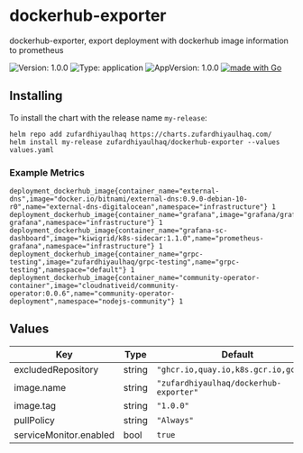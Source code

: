 # dockerhub-exporter

dockerhub-exporter, export deployment with dockerhub image information to prometheus

![Version: 1.0.0](https://img.shields.io/badge/Version-1.0.0-informational?style=flat-square) ![Type: application](https://img.shields.io/badge/Type-application-informational?style=flat-square) ![AppVersion: 1.0.0](https://img.shields.io/badge/AppVersion-1.0.0-informational?style=flat-square) [![made with Go](https://img.shields.io/badge/made%20with-Go-brightgreen)](http://golang.org)

## Installing

To install the chart with the release name `my-release`:

```console
helm repo add zufardhiyaulhaq https://charts.zufardhiyaulhaq.com/
helm install my-release zufardhiyaulhaq/dockerhub-exporter --values values.yaml
```

### Example Metrics
```
deployment_dockerhub_image{container_name="external-dns",image="docker.io/bitnami/external-dns:0.9.0-debian-10-r0",name="external-dns-digitalocean",namespace="infrastructure"} 1
deployment_dockerhub_image{container_name="grafana",image="grafana/grafana:7.2.1",name="prometheus-grafana",namespace="infrastructure"} 1
deployment_dockerhub_image{container_name="grafana-sc-dashboard",image="kiwigrid/k8s-sidecar:1.1.0",name="prometheus-grafana",namespace="infrastructure"} 1
deployment_dockerhub_image{container_name="grpc-testing",image="zufardhiyaulhaq/grpc-testing",name="grpc-testing",namespace="default"} 1
deployment_dockerhub_image{container_name="community-operator-container",image="cloudnativeid/community-operator:0.0.6",name="community-operator-deployment",namespace="nodejs-community"} 1
```

## Values

| Key | Type | Default | Description |
|-----|------|---------|-------------|
| excludedRepository | string | `"ghcr.io,quay.io,k8s.gcr.io,gcr.io"` |  |
| image.name | string | `"zufardhiyaulhaq/dockerhub-exporter"` |  |
| image.tag | string | `"1.0.0"` |  |
| pullPolicy | string | `"Always"` |  |
| serviceMonitor.enabled | bool | `true` |  |

